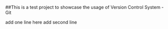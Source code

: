 ##This is a test project to showcase the usage of Version Control System - Git

add one line here
add second line
